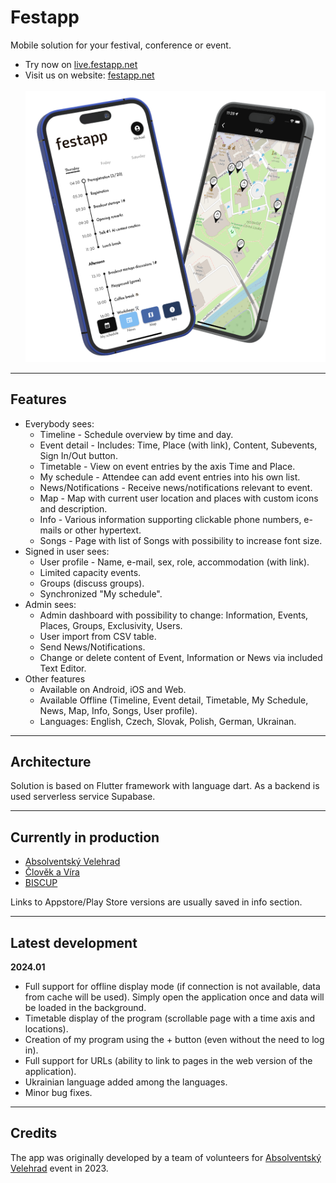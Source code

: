 # Festapp

Mobile solution for your festival, conference or event. 
- Try now on [live.festapp.net](https://live.festapp.net)
- Visit us on website: [festapp.net](https://festapp.net)</br></br>
![Alt text](repo-data/festapp-showcase.png?raw=true "Showcase")

---
## Features

- Everybody sees:
  - Timeline - Schedule overview by time and day.
  - Event detail - Includes: Time, Place (with link), Content, Subevents, Sign In/Out button.
  - Timetable - View on event entries by the axis Time and Place.
  - My schedule - Attendee can add event entries into his own list.
  - News/Notifications - Receive news/notifications relevant to event.
  - Map - Map with current user location and places with custom icons and description.
  - Info - Various information supporting clickable phone numbers, e-mails or other hypertext.
  - Songs - Page with list of Songs with possibility to increase font size.
- Signed in user sees:
  - User profile - Name, e-mail, sex, role, accommodation (with link).
  - Limited capacity events.
  - Groups (discuss groups).
  - Synchronized "My schedule".
- Admin sees:
  - Admin dashboard with possibility to change: Information, Events, Places, Groups, Exclusivity, Users.
  - User import from CSV table.
  - Send News/Notifications.
  - Change or delete content of Event, Information or News via included Text Editor.
- Other features
  - Available on Android, iOS and Web.
  - Available Offline (Timeline, Event detail, Timetable, My Schedule, News, Map, Info, Songs, User profile).
  - Languages: English, Czech, Slovak, Polish, German, Ukrainan.
 
---
## Architecture
Solution is based on Flutter framework with language dart. As a backend is used serverless service Supabase.

---
## Currently in production

- [Absolventský Velehrad](https://av23.cz)
- [Člověk a Víra](https://ff23.cz)
- [BISCUP](https://biscup23.app)

Links to Appstore/Play Store versions are usually saved in info section.

---
## Latest development

**2024.01**
- Full support for offline display mode (if connection is not available, data from cache will be used). Simply open the application once and data will be loaded in the background.
- Timetable display of the program (scrollable page with a time axis and locations).
- Creation of my program using the + button (even without the need to log in).
- Full support for URLs (ability to link to pages in the web version of the application).
- Ukrainian language added among the languages.
- Minor bug fixes.

---
## Credits
The app was originally developed by a team of volunteers for [Absolventský Velehrad](https://absolventskyvelehrad.cz) event in 2023.





